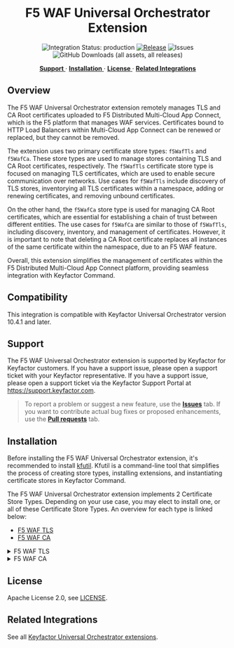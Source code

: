 <h1 align="center" style="border-bottom: none">
    F5 WAF Universal Orchestrator Extension
</h1>

<p align="center">
  <!-- Badges -->
<img src="https://img.shields.io/badge/integration_status-production-3D1973?style=flat-square" alt="Integration Status: production" />
<a href="https://github.com/Keyfactor/f5-waf-orchestrator/releases"><img src="https://img.shields.io/github/v/release/Keyfactor/f5-waf-orchestrator?style=flat-square" alt="Release" /></a>
<img src="https://img.shields.io/github/issues/Keyfactor/f5-waf-orchestrator?style=flat-square" alt="Issues" />
<img src="https://img.shields.io/github/downloads/Keyfactor/f5-waf-orchestrator/total?style=flat-square&label=downloads&color=28B905" alt="GitHub Downloads (all assets, all releases)" />
</p>

<p align="center">
  <!-- TOC -->
  <a href="#support">
    <b>Support</b>
  </a>
  ·
  <a href="#installation">
    <b>Installation</b>
  </a>
  ·
  <a href="#license">
    <b>License</b>
  </a>
  ·
  <a href="https://github.com/orgs/Keyfactor/repositories?q=orchestrator">
    <b>Related Integrations</b>
  </a>
</p>


## Overview

The F5 WAF Universal Orchestrator extension remotely manages TLS and CA Root certificates uploaded to F5 Distributed Multi-Cloud App Connect, which is the F5 platform that manages WAF services. Certificates bound to HTTP Load Balancers within Multi-Cloud App Connect can be renewed or replaced, but they cannot be removed.

The extension uses two primary certificate store types: `f5WafTls` and `f5WafCa`. These store types are used to manage stores containing TLS and CA Root certificates, respectively. The `f5WafTls` certificate store type is focused on managing TLS certificates, which are used to enable secure communication over networks. Use cases for `f5WafTls` include discovery of TLS stores, inventorying all TLS certificates within a namespace, adding or renewing certificates, and removing unbound certificates.

On the other hand, the `f5WafCa` store type is used for managing CA Root certificates, which are essential for establishing a chain of trust between different entities. The use cases for `f5WafCa` are similar to those of `f5WafTls`, including discovery, inventory, and management of certificates. However, it is important to note that deleting a CA Root certificate replaces all instances of the same certificate within the namespace, due to an F5 WAF feature.

Overall, this extension simplifies the management of certificates within the F5 Distributed Multi-Cloud App Connect platform, providing seamless integration with Keyfactor Command.

## Compatibility

This integration is compatible with Keyfactor Universal Orchestrator version 10.4.1 and later.

## Support
The F5 WAF Universal Orchestrator extension is supported by Keyfactor for Keyfactor customers. If you have a support issue, please open a support ticket with your Keyfactor representative. If you have a support issue, please open a support ticket via the Keyfactor Support Portal at https://support.keyfactor.com. 
 
> To report a problem or suggest a new feature, use the **[Issues](../../issues)** tab. If you want to contribute actual bug fixes or proposed enhancements, use the **[Pull requests](../../pulls)** tab.

## Installation
Before installing the F5 WAF Universal Orchestrator extension, it's recommended to install [kfutil](https://github.com/Keyfactor/kfutil). Kfutil is a command-line tool that simplifies the process of creating store types, installing extensions, and instantiating certificate stores in Keyfactor Command.

The F5 WAF Universal Orchestrator extension implements 2 Certificate Store Types. Depending on your use case, you may elect to install one, or all of these Certificate Store Types. An overview for each type is linked below:
* [F5 WAF TLS](docs/f5waftls.md)
* [F5 WAF CA](docs/f5wafca.md)

<details><summary>F5 WAF TLS</summary>


1. Follow the [requirements section](docs/f5waftls.md#requirements) to configure a Service Account and grant necessary API permissions.

    <details><summary>Requirements</summary>

    ### Creating an F5 WAF API Token

    In lieu of providing a server password when setting up an F5 WAF certificate store, F5 Multi-Cloud App Connect uses API tokens combined with the user id to authenticate when calling APIs.  API Tokens can be created through the F5 Distributed Cloud Console after logging in with the ID you wish to use for the Keyfactor certificate store.  Once logged in, select Multi-Cloud App Connect from the options under "Common services".  Next, select Account Services from the pull down at the top right of the screen, and select "Account Settings".  From there, click on "Credentials" on the left nav and "Add Credentials" on the subsequent screen.  In the form shown, select "API Token" from the Credential Type dropdown, and enter the name of the credential and the expiration date.  Please note that credentials can only be created for up to 90 day periods of time.  After 90 days, a new API token will need to be generated and replaced in your F5 WAF certificate store(s).  Clicking Generate will then show the value of the newly created API Token.  Copy this and save to a safe place, as this will be the value you will enter in the Server Password field when setting up your certificate store.  If you forget or lose this token value, there is no way to access it again in the F5 Distributed Cloud portal.  You will need to create a new API Token.

    ![](Images/image1.gif)
    ![](Images/image2.gif)
    ![](Images/image3.gif)
    ![](Images/image4.gif)
    ![](Images/image5.gif)
    ![](Images/image6.gif)



    </details>

2. Create Certificate Store Types for the F5 WAF Orchestrator extension. 

    * **Using kfutil**:

        ```shell
        # F5 WAF TLS
        kfutil store-types create f5WafTls
        ```

    * **Manually**:
        * [F5 WAF TLS](docs/f5waftls.md#certificate-store-type-configuration)

3. Install the F5 WAF Universal Orchestrator extension.
    
    * **Using kfutil**: On the server that that hosts the Universal Orchestrator, run the following command:

        ```shell
        # Windows Server
        kfutil orchestrator extension -e f5-waf-orchestrator@latest --out "C:\Program Files\Keyfactor\Keyfactor Orchestrator\extensions"

        # Linux
        kfutil orchestrator extension -e f5-waf-orchestrator@latest --out "/opt/keyfactor/orchestrator/extensions"
        ```

    * **Manually**: Follow the [official Command documentation](https://software.keyfactor.com/Core-OnPrem/Current/Content/InstallingAgents/NetCoreOrchestrator/CustomExtensions.htm?Highlight=extensions) to install the latest [F5 WAF Universal Orchestrator extension](https://github.com/Keyfactor/f5-waf-orchestrator/releases/latest).

4. Create new certificate stores in Keyfactor Command for the Sample Universal Orchestrator extension.

    * [F5 WAF TLS](docs/f5waftls.md#certificate-store-configuration)


</details>

<details><summary>F5 WAF CA</summary>


1. Follow the [requirements section](docs/f5wafca.md#requirements) to configure a Service Account and grant necessary API permissions.

    <details><summary>Requirements</summary>

    ### Creating an F5 WAF API Token

    In lieu of providing a server password when setting up an F5 WAF certificate store, F5 Multi-Cloud App Connect uses API tokens combined with the user id to authenticate when calling APIs.  API Tokens can be created through the F5 Distributed Cloud Console after logging in with the ID you wish to use for the Keyfactor certificate store.  Once logged in, select Multi-Cloud App Connect from the options under "Common services".  Next, select Account Services from the pull down at the top right of the screen, and select "Account Settings".  From there, click on "Credentials" on the left nav and "Add Credentials" on the subsequent screen.  In the form shown, select "API Token" from the Credential Type dropdown, and enter the name of the credential and the expiration date.  Please note that credentials can only be created for up to 90 day periods of time.  After 90 days, a new API token will need to be generated and replaced in your F5 WAF certificate store(s).  Clicking Generate will then show the value of the newly created API Token.  Copy this and save to a safe place, as this will be the value you will enter in the Server Password field when setting up your certificate store.  If you forget or lose this token value, there is no way to access it again in the F5 Distributed Cloud portal.  You will need to create a new API Token.

    ![](Images/image1.gif)
    ![](Images/image2.gif)
    ![](Images/image3.gif)
    ![](Images/image4.gif)
    ![](Images/image5.gif)
    ![](Images/image6.gif)



    </details>

2. Create Certificate Store Types for the F5 WAF Orchestrator extension. 

    * **Using kfutil**:

        ```shell
        # F5 WAF CA
        kfutil store-types create f5WafCa
        ```

    * **Manually**:
        * [F5 WAF CA](docs/f5wafca.md#certificate-store-type-configuration)

3. Install the F5 WAF Universal Orchestrator extension.
    
    * **Using kfutil**: On the server that that hosts the Universal Orchestrator, run the following command:

        ```shell
        # Windows Server
        kfutil orchestrator extension -e f5-waf-orchestrator@latest --out "C:\Program Files\Keyfactor\Keyfactor Orchestrator\extensions"

        # Linux
        kfutil orchestrator extension -e f5-waf-orchestrator@latest --out "/opt/keyfactor/orchestrator/extensions"
        ```

    * **Manually**: Follow the [official Command documentation](https://software.keyfactor.com/Core-OnPrem/Current/Content/InstallingAgents/NetCoreOrchestrator/CustomExtensions.htm?Highlight=extensions) to install the latest [F5 WAF Universal Orchestrator extension](https://github.com/Keyfactor/f5-waf-orchestrator/releases/latest).

4. Create new certificate stores in Keyfactor Command for the Sample Universal Orchestrator extension.

    * [F5 WAF CA](docs/f5wafca.md#certificate-store-configuration)


</details>


## License

Apache License 2.0, see [LICENSE](LICENSE).

## Related Integrations

See all [Keyfactor Universal Orchestrator extensions](https://github.com/orgs/Keyfactor/repositories?q=orchestrator).